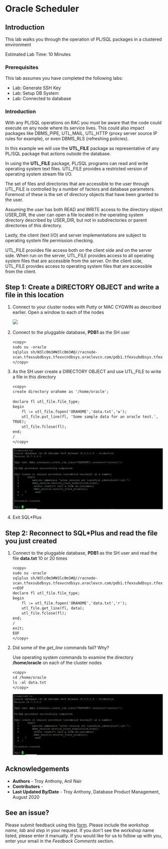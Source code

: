 # Oracle Scheduler

## Introduction

This lab walks you through the operation of PL/SQL packages in a clustered environment

Estimated Lab Time: 10 Minutes
### Prerequisites

This lab assumes you have completed the following labs:
- Lab: Generate SSH Key
- Lab: Setup DB System
- Lab: Connected to database

### Introduction
With any PL/SQL operations on RAC you must be aware that the code could execute on any node where its service lives. This could also impact packages like DBMS_PIPE, UTL_MAIL, UTL_HTTP (proxy server source IP rules for example), or even DBMS_RLS (refreshing policies).

In this example we will use the **UTL_FILE** package as representative of any PL/SQL package that actions outside the database.

In using the **UTL_FILE** package, PL/SQL programs can read and write operating system text files. UTL_FILE provides a restricted version of operating system stream file I/O.

The set of files and directories that are accessible to the user through UTL_FILE is controlled by a number of factors and database parameters. Foremost of these is the set of directory objects that have been granted to the user.

Assuming the user has both READ and WRITE access to the directory object USER_DIR, the user can open a file located in the operating system directory described by USER_DIR, but not in subdirectories or parent directories of this directory.

Lastly, the client (text I/O) and server implementations are subject to operating system file permission checking.

UTL_FILE provides file access both on the client side and on the server side. When run on the server, UTL_FILE provides access to all operating system files that are accessible from the server. On the client side, UTL_FILE provides access to operating system files that are accessible from the client.

## **Step 1:**  Create a DIRECTORY OBJECT and write a file in this location

1.  Connect to your cluster nodes with Putty or MAC CYGWIN as described earlier. Open a window to each of the nodes

    ![](./images/clusterware-1.png " ")

2. Connect to the pluggable database, **PDB1** as the SH user

    ````
    <copy>
    sudo su -oracle
    sqlplus sh/W3lc0m3#W3lc0m3#@//racnode-scan.tfexsubdbsys.tfexvcndbsys.oraclevcn.com/pdb1.tfexsubdbsys.tfexvcndbsys.oraclevcn.com
    </copy>
    ````

3. As the SH user create a DIRECTORY OBJECT and use UTL_FILE to write a file in this directory

    ````
    <copy>
    create directory orahome as '/home/oracle';

    declare fl utl_file.file_type;
    begin
        fl := utl_file.fopen('ORAHOME','data.txt','w');
        utl_file.put_line(fl, 'Some sample data for an oracle test.', TRUE);
        utl_file.fclose(fl);  
    end;
    /
    </copy>
    ````
    ![](./images/sched-1.png " " )

4. Exit SQL\*Plus

## **Step 2:** Reconnect to SQL\*Plus and read the file you just created

1. Connect to the pluggable database, **PDB1** as the SH user and read the file **data.txt** 10 or 20 times

    ````
    <copy>
    sudo su -oracle
    sqlplus sh/W3lc0m3#W3lc0m3#@//racnode-scan.tfexsubdbsys.tfexvcndbsys.oraclevcn.com/pdb1.tfexsubdbsys.tfexvcndbsys.oraclevcn.com <<EOF
    declare fl utl_file.file_type;
    begin
        fl := utl_file.fopen('ORAHOME','data.txt','r');
        utl_file.get_line(fl, data);
        utl_file.fclose(fl);  
    end;
    /
    exit;
    EOF
    </copy>
    ````

2. Did some of the *get_line* commands fail? Why?

   Use operating system commands to examine the directory **\/home\/oracle** on each of the cluster nodes
    ````
    <copy>
    cd /home/oracle
    ls -al data.txt
    </copy>
    ````
    ![](./images/sched-1.png " " )


## Acknowledgements
* **Authors** - Troy Anthony, Anil Nair
* **Contributors** -
* **Last Updated By/Date** - Troy Anthony, Database Product Management, August 2020

## See an issue?
Please submit feedback using this [form](https://apexapps.oracle.com/pls/apex/f?p=133:1:::::P1_FEEDBACK:1). Please include the *workshop name*, *lab* and *step* in your request.  If you don't see the workshop name listed, please enter it manually. If you would like for us to follow up with you, enter your email in the *Feedback Comments* section.
